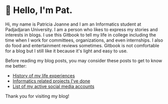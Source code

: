 # 👋 Hello, I'm Pat.

Hi, my name is Patricia Joanne and I am an Informatics student at Padjadjaran University. I am a person who likes to express my stories and interests in blogs. I use this Gitbook to tell my life in college including the time when I work for committees, organizations, and even internships. I also do food and entertainment reviews sometimes. Gitbook is not comfortable for a blog but I still like it because it's light and easy to use.

Before reading my blog posts, you may consider these posts to get to know me better:

* [History of my life experiences](get/life-achievements/histories.md)
* [Informatics related projects I've done](get/life-achievements/informatics.md)
* [List of my active social media accounts](get/contacts.md)

Thank you for visiting my blog!

